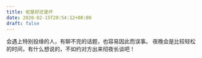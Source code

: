 ```yaml
---
title: 蛇是好还是坏
date: 2020-02-15T20:54:12+08:00
draft: false
---
```


会遇上特别投缘的人，有聊不完的话题，也容易因此而误事。
夜晚会是比较轻松的时间，有什么想说的，不如约对方出来彻夜长谈吧！